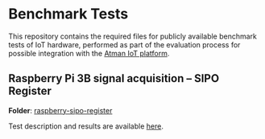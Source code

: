 # Benchmark Tests

This repository contains the required files for publicly available benchmark tests of IoT hardware, performed as part of the evaluation process for possible integration with the [Atman IoT platform](https://atman-iot.com).


## Raspberry Pi 3B signal acquisition – SIPO Register

**Folder**: [raspberry-sipo-register](./tree/main/raspberry-sipo-register)

Test description and results are available [here](https://atman-iot.com/blog/raspberry-pi-benchmark).
